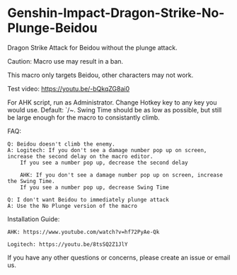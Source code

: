 # Genshin-Impact-Dragon-Strike-No-Plunge-Beidou
Dragon Strike Attack for Beidou  without the plunge attack.

Caution: Macro use may result in a ban.

This macro only targets Beidou, other characters may not work.

Test video: https://youtu.be/-bQkqZG8ai0

For AHK script, run as Administrator. Change Hotkey key to any key you would use. Default: `/~. Swing Time should be as low as possible, but still be large enough for the macro to consistantly climb.


FAQ:

    Q: Beidou doesn't climb the enemy.
    A: Logitech: If you don't see a damage number pop up on screen, increase the second delay on the macro editor. 
        If you see a number pop up, decrease the second delay
        
        AHK: If you don't see a damage number pop up on screen, increase the Swing Time.
        If you see a number pop up, decrease Swing Time
  
    Q: I don't want Beidou to immediately plunge attack
    A: Use the No Plunge version of the macro
  
  Installation Guide:

    AHK: https://www.youtube.com/watch?v=hf72PyAe-Qk
  
    Logitech: https://youtu.be/8tsSQ2Z1JlY
  
If you have any other questions or concerns, please create an issue or email us.

